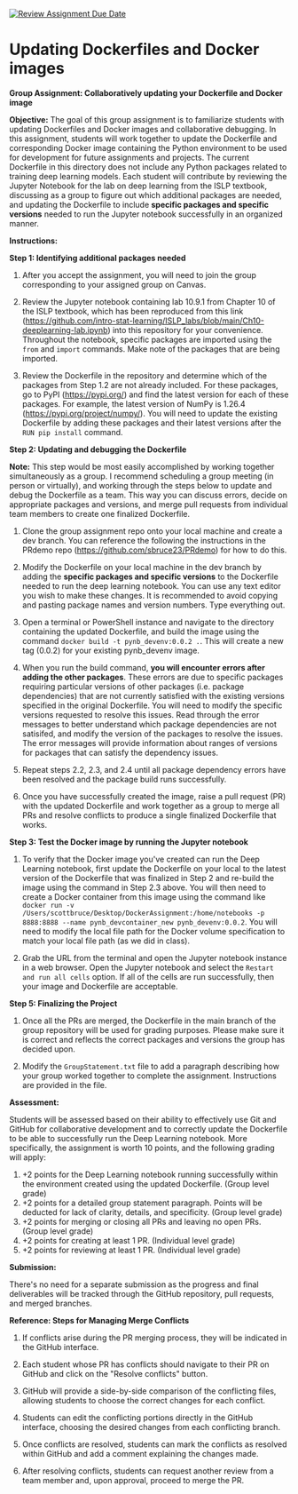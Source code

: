 [![Review Assignment Due Date](https://classroom.github.com/assets/deadline-readme-button-22041afd0340ce965d47ae6ef1cefeee28c7c493a6346c4f15d667ab976d596c.svg)](https://classroom.github.com/a/2I2wFW_6)
# Updating Dockerfiles and Docker images

**Group Assignment: Collaboratively updating your Dockerfile and Docker image**

**Objective:**
The goal of this group assignment is to familiarize students with updating Dockerfiles and Docker images and collaborative debugging.  In this assignment, students will work together to update the Dockerfile and corresponding Docker image containing the Python environment to be used for development for future assignments and projects.  The current Dockerfile in this directory does not include any Python packages related to training deep learning models.  Each student will contribute by reviewing the Jupyter Notebook for the lab on deep learning from the ISLP textbook, discussing as a group to figure out which additional packages are needed, and updating the Dockerfile to include **specific packages and specific versions** needed to run the Jupyter notebook successfully in an organized manner.  

**Instructions:**

**Step 1: Identifying additional packages needed**

1. After you accept the assignment, you will need to join the group corresponding to your assigned group on Canvas.

2. Review the Jupyter notebook containing lab 10.9.1 from Chapter 10 of the ISLP textbook, which has been reproduced from this link (https://github.com/intro-stat-learning/ISLP_labs/blob/main/Ch10-deeplearning-lab.ipynb) into this repository for your convenience.  Throughout the notebook, specific packages are imported using the ```from``` and ```import``` commands.  Make note of the packages that are being imported.
   
3. Review the Dockerfile in the repository and determine which of the packages from Step 1.2 are not already included.  For these packages, go to PyPI (https://pypi.org/) and find the latest version for each of these packages.  For example, the latest version of NumPy is 1.26.4 (https://pypi.org/project/numpy/).  You will need to update the existing Dockerfile by adding these packages and their latest versions after the ```RUN pip install``` command.

**Step 2: Updating and debugging the Dockerfile**

**Note:** This step would be most easily accomplished by working together simultaneously as a group.  I recommend scheduling a group meeting (in person or virtually), and working through the steps below to update and debug the Dockerfile as a team.  This way you can discuss errors, decide on appropriate packages and versions, and merge pull requests from individual team members to create one finalized Dockerfile.  

1. Clone the group assignment repo onto your local machine and create a dev branch.  You can reference the following the instructions in the PRdemo repo (https://github.com/sbruce23/PRdemo) for how to do this.

2. Modify the Dockerfile on your local machine in the dev branch by adding the **specific packages and specific versions** to the Dockerfile needed to run the deep learning notebook.  You can use any text editor you wish to make these changes.  It is recommended to avoid copying and pasting package names and version numbers. Type everything out. 
  
3. Open a terminal or PowerShell instance and navigate to the directory containing the updated Dockerfile, and build the image using the command ```docker build -t pynb_devenv:0.0.2 .```.  This will create a new tag (0.0.2) for your existing pynb_devenv image.  

4. When you run the build command, **you will encounter errors after adding the other packages**.  These errors are due to specific packages requiring particular versions of other packages (i.e. package dependencies) that are not currently satisfied with the existing versions specified in the original Dockerfile.  You will need to modify the specific versions requested to resolve this issues.  Read through the error messages to better understand which package dependencies are not satisifed, and modify the version of the packages to resolve the issues.  The error messages will provide information about ranges of versions for packages that can satisfy the dependency issues.

3. Repeat steps 2.2, 2.3, and 2.4 until all package dependency errors have been resolved and the package build runs successfully.

4. Once you have successfully created the image, raise a pull request (PR) with the updated Dockerfile and work together as a group to merge all PRs and resolve conflicts to produce a single finalized Dockerfile that works.

**Step 3: Test the Docker image by running the Jupyter notebook**

1. To verify that the Docker image you've created can run the Deep Learning notebook, first update the Dockerfile on your local to the latest version of the Dockerfile that was finalized in Step 2 and re-build the image using the command in Step 2.3 above.  You will then need to create a Docker container from this image using the command like ```docker run -v /Users/scottbruce/Desktop/DockerAssignment:/home/notebooks -p 8888:8888 --name pynb_devcontainer_new pynb_devenv:0.0.2```.  You will need to modify the local file path for the Docker volume specification to match your local file path (as we did in class).
   
2. Grab the URL from the terminal and open the Jupyter notebook instance in a web browser.  Open the Jupyter notebook and select the ```Restart and run all cells``` option.  If all of the cells are run successfully, then your image and Dockerfile are acceptable.

**Step 5: Finalizing the Project**

1. Once all the PRs are merged, the Dockerfile in the main branch of the group repository will be used for grading purposes.  Please make sure it is correct and reflects the correct packages and versions the group has decided upon.

2. Modify the ```GroupStatement.txt``` file to add a paragraph describing how your group worked together to complete the assignment.  Instructions are provided in the file.

**Assessment:**

Students will be assessed based on their ability to effectively use Git and GitHub for collaborative development and to correctly update the Dockerfile to be able to successfully run the Deep Learning notebook.  More specifically, the assignment is worth 10 points, and the following grading will apply:
1. +2 points for the Deep Learning notebook running successfully within the environment created using the updated Dockerfile. (Group level grade)
2. +2 points for a detailed group statement paragraph.  Points will be deducted for lack of clarity, details, and specificity. (Group level grade)
3. +2 points for merging or closing all PRs and leaving no open PRs. (Group level grade)
4. +2 points for creating at least 1 PR. (Individual level grade)
5. +2 points for reviewing at least 1 PR. (Individual level grade)

**Submission:**

There's no need for a separate submission as the progress and final deliverables will be tracked through the GitHub repository, pull requests, and merged branches. 

**Reference: Steps for Managing Merge Conflicts**

1. If conflicts arise during the PR merging process, they will be indicated in the GitHub interface.

2. Each student whose PR has conflicts should navigate to their PR on GitHub and click on the "Resolve conflicts" button.

3. GitHub will provide a side-by-side comparison of the conflicting files, allowing students to choose the correct changes for each conflict.

4. Students can edit the conflicting portions directly in the GitHub interface, choosing the desired changes from each conflicting branch.

5. Once conflicts are resolved, students can mark the conflicts as resolved within GitHub and add a comment explaining the changes made.

6. After resolving conflicts, students can request another review from a team member and, upon approval, proceed to merge the PR.
